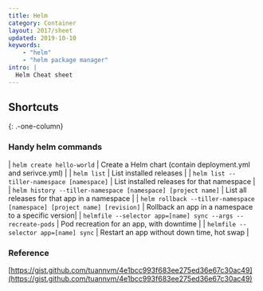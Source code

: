 ```yaml
---
title: Helm
category: Container
layout: 2017/sheet
updated: 2019-10-10
keywords:
    - "helm"
    - "helm package manager"
intro: |
  Helm Cheat sheet
---
```


Shortcuts
---------
{: .-one-column}

### Handy helm commands

| `helm create hello-world` | Create a Helm chart (contain deployment.yml and serivce.yml) |
| `helm list` | List installed releases |
| `helm list --tiller-namespace [namespace]` | List installed releases for that namespace |
| `helm history --tiller-namespace [namespace] [project name]` | List all releases for that app in a namespace |
| `helm rollback --tiller-namespace [namespace] [project name] [revision]` | Rollback an app in a namespace to a specific version|
| `helmfile --selector app=[name] sync --args --recreate-pods` | Pod recreation for an app, with downtime |
| `helmfile --selector app=[name] sync` | Restart an app without down time, hot swap |


### Reference

[https://gist.github.com/tuannvm/4e1bcc993f683ee275ed36e67c30ac49](https://gist.github.com/tuannvm/4e1bcc993f683ee275ed36e67c30ac49)
